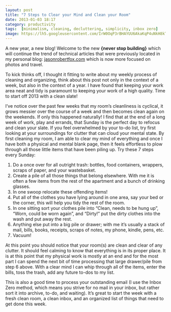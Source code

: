 ```yaml
---
layout: post
title: "7 Steps to Clear your Mind and Clean your Room"
date: 2013-01-03 18:17
category: productivity
tags:  [minimalism, cleaning, decluttering, simplicity, inbox zero]
image: https://lh5.googleusercontent.com/IrW0OqP3rBHAYUU6AkaKqP4uNkH8kTFOmD7PfUJN6mo=w1118-h369-no
---
```


A new year, a new blog! Welcome to the new **{never stop building}** which will continue the trend of technical articles that were previously located in my personal blog: [jasonrobertfox.com](http://jasonrobertfox.com) which is now more focused on photos and travel.

To kick thinks off, I thought it fitting to write about my weekly process of cleaning and organizing, think about this post not only in the context of a week, but also in the context of a year. I have found that keeping your work area neat and tidy is paramount to keeping your work of a high quality. Time to start off 2013 with a clean slate!

I’ve notice over the past few weeks that my room’s cleanliness is cyclical, it grows messier over the course of a week and then becomes clean again on the weekends. If only this happened naturally! I find that at the end of a long week of work, play and errands, that Sunday is the perfect day to refocus and clean your slate. If you feel overwhelmed by your to-do list, try first looking at your surroundings for clutter that can cloud your mental state. By first cleaning my room, I am able to clear my mind of everything and once I have both a physical and mental blank page, then it feels effortless to plow through all those little items that have been piling up. Try these 7 steps every Sunday:

1. Do a once over for all outright trash: bottles, food containers, wrappers, scraps of paper, and your wastebasket.
2. Create a pile of all those things that belong elsewhere. With me it is often a few items from the rest of the apartment and a bunch of drinking glasses.
3. In one swoop relocate these offending items!
4. Put all of the clothes you have lying around in one area, say your bed or the corner, this will help you tidy the rest of the room.
5. In one sitting sort your clothes pile into “Clean, needs to be hung up”, “Worn, could be worn again”, and “Dirty!” put the dirty clothes into the wash and put away the rest.
6. Anything else put into a big pile or drawer; with me it’s usually a stack of mail, bills, books, receipts, scraps of notes, my phone, kindle, pens, etc.
7. Vacuum!

At this point you should notice that your room(s) are clean and clear of any clutter. It should feel calming to know that everything is in its proper place. It is at this point that my physical work is mostly at an end and for the most part I can spend the next bit of time processing that large drawer/pile from step 6 above. With a clear mind I can whip through all of the items, enter the bills, toss the trash, add any future to-dos to my list.

This is also a good time to process your outstanding email (I use the Inbox Zero method, which means you strive for no mail in your inbox, but rather sort it into archive, to-do, and waiting). It’s great to start the week with a fresh clean room, a clean inbox, and an organized list of things that need to get done this week.
